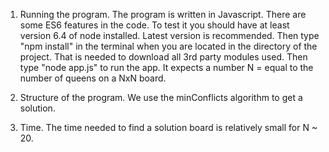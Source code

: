 1. Running the program.
The program is written in Javascript. There are some ES6 features in the code.
To test it you should have at least version 6.4 of node installed. Latest version is recommended.
Then type "npm install" in the terminal when you are located in the directory of the project.
That is needed to download all 3rd party modules used. Then type "node app.js" to run the app.
It expects a number N = equal to the number of queens on a NxN board.


2. Structure of the program.
We use the minConflicts algorithm to get a solution.

3. Time.
The time needed to find a solution board is relatively small for N ~ 20. 